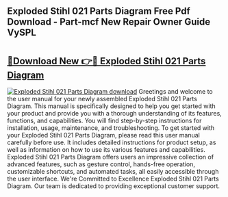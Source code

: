 ## Exploded Stihl 021 Parts Diagram Free Pdf Download - Part-mcf New Repair Owner Guide VySPL

# <h2><a href="http://dfi8bz.blite.top/?on=Exploded+Stihl+021+Parts+Diagram">🔗Download New 👉🔴 Exploded Stihl 021 Parts Diagram</a></h2>

[![Exploded Stihl 021 Parts Diagram download](https://i.imgur.com/lujVjoI.png)](http://dfi8bz.blite.top/?on=Exploded+Stihl+021+Parts+Diagram)
Greetings and welcome to the user manual for your newly assembled Exploded Stihl 021 Parts Diagram. This manual is specifically designed to help you get started with your product and provide you with a thorough understanding of its features, functions, and capabilities. You will find step-by-step instructions for installation, usage, maintenance, and troubleshooting. To get started with your Exploded Stihl 021 Parts Diagram, please read this user manual carefully before use. It includes detailed instructions for product setup, as well as information on how to use its various features and capabilities. Exploded Stihl 021 Parts Diagram offers users an impressive collection of advanced features, such as gesture control, hands-free operation, customizable shortcuts, and automated tasks, all easily accessible through the user interface. We're Committed to Excellence Exploded Stihl 021 Parts Diagram. Our team is dedicated to providing exceptional customer support.

